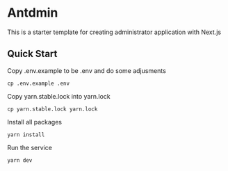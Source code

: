 # Antdmin

This is a starter template for creating administrator application with Next.js

## Quick Start

Copy .env.example to be .env and do some adjusments
```
cp .env.example .env
```

Copy yarn.stable.lock into yarn.lock
```
cp yarn.stable.lock yarn.lock
```

Install all packages
```
yarn install
```

Run the service
```
yarn dev
```
